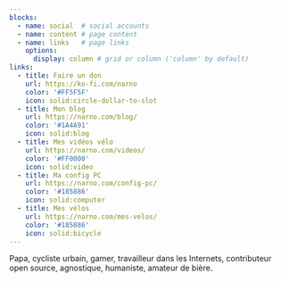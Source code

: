 ```yaml
---
blocks:
  - name: social  # social accounts
  - name: content # page content
  - name: links   # page links
    options:
      display: column # grid or column ('column' by default)
links:
  - title: Faire un don
    url: https://ko-fi.com/narno
    color: '#FF5F5F'
    icon: solid:circle-dollar-to-slot
  - title: Mon blog
    url: https://narno.com/blog/
    color: '#1A4A91'
    icon: solid:blog
  - title: Mes vidéos vélo
    url: https://narno.com/videos/
    color: '#FF0000'
    icon: solid:video
  - title: Ma config PC
    url: https://narno.com/config-pc/
    color: '#185886'
    icon: solid:computer
  - title: Mes vélos
    url: https://narno.com/mes-velos/
    color: '#185886'
    icon: solid:bicycle
---
```

Papa, cycliste urbain, gamer, travailleur dans les Internets, contributeur open source, agnostique, humaniste, amateur de bière.
